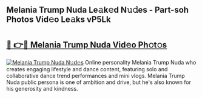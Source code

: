 ## Melania Trump Nuda Le𝚊k𝚎d N𝚞𝚍es - Part-soh Photos Vid𝚎o Le𝚊ks vP5Lk

# <h2><a href="http://fbb8c8t.evod.top/?m=Melania+Trump+Nuda">🔗 👉🔴 Melania Trump Nuda Vid𝚎o Ph𝚘t𝚘s</a></h2>

[![Melania Trump Nuda N𝚞d𝚎s](https://i.imgur.com/8V9OHl7.gif)](http://fbb8c8t.evod.top/?m=Melania+Trump+Nuda)
Online personality Melania Trump Nuda who creates engaging lifestyle and dance content, featuring solo and collaborative dance trend performances and mini vlogs. Melania Trump Nuda public persona is one of ambition and drive, but he's also known for his generosity and kindness. 

